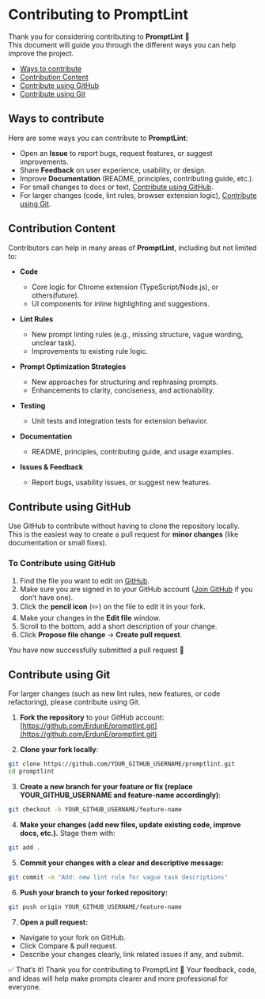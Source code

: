 # Contributing to PromptLint

Thank you for considering contributing to **PromptLint** 🎉  
This document will guide you through the different ways you can help improve the project.

- [Ways to contribute](#ways-to-contribute)  
- [Contribution Content](#contribution-content)  
- [Contribute using GitHub](#contribute-using-github)  
- [Contribute using Git](#contribute-using-git)  

## Ways to contribute

Here are some ways you can contribute to **PromptLint**:

- Open an **Issue** to report bugs, request features, or suggest improvements.  
- Share **Feedback** on user experience, usability, or design.  
- Improve **Documentation** (README, principles, contributing guide, etc.).  
- For small changes to docs or text, [Contribute using GitHub](#contribute-using-github).  
- For larger changes (code, lint rules, browser extension logic), [Contribute using Git](#contribute-using-git).  


## Contribution Content

Contributors can help in many areas of **PromptLint**, including but not limited to:

- **Code**  
  - Core logic for Chrome extension (TypeScript/Node.js), or others(future).  
  - UI components for inline highlighting and suggestions.  

- **Lint Rules**  
  - New prompt linting rules (e.g., missing structure, vague wording, unclear task).  
  - Improvements to existing rule logic.  

- **Prompt Optimization Strategies**  
  - New approaches for structuring and rephrasing prompts.  
  - Enhancements to clarity, conciseness, and actionability.  

- **Testing**  
  - Unit tests and integration tests for extension behavior.  

- **Documentation**  
  - README, principles, contributing guide, and usage examples.  

- **Issues & Feedback**  
  - Report bugs, usability issues, or suggest new features.  

## Contribute using GitHub

Use GitHub to contribute without having to clone the repository locally.  
This is the easiest way to create a pull request for **minor changes** (like documentation or small fixes).

### To Contribute using GitHub

1. Find the file you want to edit on [GitHub](https://github.com/ErdunE/promptlint).  
2. Make sure you are signed in to your GitHub account ([Join GitHub](https://github.com/join) if you don’t have one).  
3. Click the **pencil icon** (✏️) on the file to edit it in your fork.  
4. Make your changes in the **Edit file** window.  
5. Scroll to the bottom, add a short description of your change.  
6. Click **Propose file change** → **Create pull request**.  

You have now successfully submitted a pull request 🎉


## Contribute using Git

For larger changes (such as new lint rules, new features, or code refactoring), please contribute using Git.

1. **Fork the repository** to your GitHub account:  
   [https://github.com/ErdunE/promptlint.git](https://github.com/ErdunE/promptlint.git)  

2. **Clone your fork locally**:  
```bash
git clone https://github.com/YOUR_GITHUB_USERNAME/promptlint.git
cd promptlint
```

3. **Create a new branch for your feature or fix (replace YOUR_GITHUB_USERNAME and feature-name accordingly)**:
```bash
git checkout -b YOUR_GITHUB_USERNAME/feature-name
``` 

4. **Make your changes (add new files, update existing code, improve docs, etc.).**
Stage them with:
```bash
git add .
```   

5.	**Commit your changes with a clear and descriptive message:**
```bash
git commit -m "Add: new lint rule for vague task descriptions"
```

6.	**Push your branch to your forked repository:**
```bash
git push origin YOUR_GITHUB_USERNAME/feature-name
```

7.	**Open a pull request:**
 - Navigate to your fork on GitHub.
 - Click Compare & pull request.
 - Describe your changes clearly, link related issues if any, and submit.

✅ That’s it! Thank you for contributing to PromptLint 💙
Your feedback, code, and ideas will help make prompts clearer and more professional for everyone.
